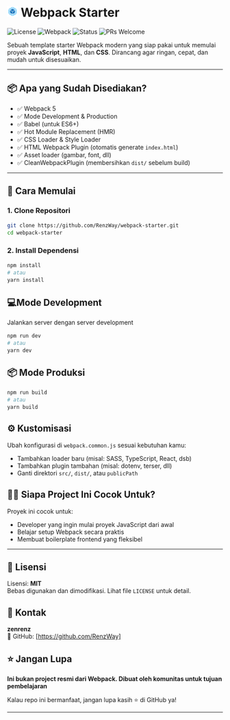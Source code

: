 # <img src="./public/webpack.svg" width="5%" alt="logo"  /> Webpack Starter

![License](https://img.shields.io/badge/license-MIT-blue.svg)
![Webpack](https://img.shields.io/badge/webpack-5.x-brightgreen)
![Status](https://img.shields.io/badge/status-ready_to_use-green)
![PRs Welcome](https://img.shields.io/badge/PRs-welcome-brightgreen.svg)

Sebuah template starter Webpack modern yang siap pakai untuk memulai proyek **JavaScript**, **HTML**, dan **CSS**. Dirancang agar ringan, cepat, dan mudah untuk disesuaikan.

---

## 📦 Apa yang Sudah Disediakan?

- ✅ Webpack 5
- ✅ Mode Development & Production
- ✅ Babel (untuk ES6+)
- ✅ Hot Module Replacement (HMR)
- ✅ CSS Loader & Style Loader
- ✅ HTML Webpack Plugin (otomatis generate `index.html`)
- ✅ Asset loader (gambar, font, dll)
- ✅ CleanWebpackPlugin (membersihkan `dist/` sebelum build)

---

## 🚀 Cara Memulai

### 1. Clone Repositori

```bash
git clone https://github.com/RenzWay/webpack-starter.git
cd webpack-starter
```

### 2. Install Dependensi

```bash
npm install
# atau
yarn install
```

## 💻Mode Development

Jalankan server dengan server development

```bash
npm run dev
# atau
yarn dev
```

## 📦 Mode Produksi

```bash
npm run build
# atau
yarn build

```

## ⚙️ Kustomisasi

Ubah konfigurasi di `webpack.common.js` sesuai kebutuhan kamu:

- Tambahkan loader baru (misal: SASS, TypeScript, React, dsb)
- Tambahkan plugin tambahan (misal: dotenv, terser, dll)
- Ganti direktori `src/`, `dist/`, atau `publicPath`

## 🧑‍💻 Siapa Project Ini Cocok Untuk?

Proyek ini cocok untuk:

- Developer yang ingin mulai proyek JavaScript dari awal
- Belajar setup Webpack secara praktis
- Membuat boilerplate frontend yang fleksibel

---

## 📜 Lisensi

Lisensi: **MIT**  
Bebas digunakan dan dimodifikasi. Lihat file `LICENSE` untuk detail.

## 🙋 Kontak

**zenrenz**  
🔗 GitHub: [https://github.com/RenzWay]

## ⭐️ Jangan Lupa

**Ini bukan project resmi dari Webpack. Dibuat oleh komunitas untuk tujuan pembelajaran**

Kalau repo ini bermanfaat, jangan lupa kasih ⭐️ di GitHub ya!

---

